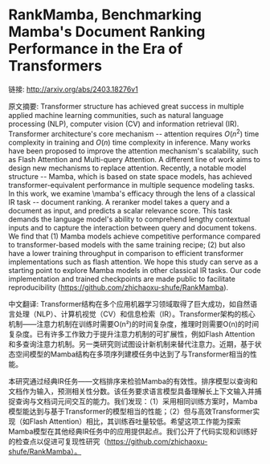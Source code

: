 # RankMamba, Benchmarking Mamba's Document Ranking Performance in the Era of Transformers

链接: http://arxiv.org/abs/2403.18276v1

原文摘要:
Transformer structure has achieved great success in multiple applied machine
learning communities, such as natural language processing (NLP), computer
vision (CV) and information retrieval (IR). Transformer architecture's core
mechanism -- attention requires $O(n^2)$ time complexity in training and $O(n)$
time complexity in inference. Many works have been proposed to improve the
attention mechanism's scalability, such as Flash Attention and Multi-query
Attention. A different line of work aims to design new mechanisms to replace
attention. Recently, a notable model structure -- Mamba, which is based on
state space models, has achieved transformer-equivalent performance in multiple
sequence modeling tasks.
  In this work, we examine \mamba's efficacy through the lens of a classical IR
task -- document ranking. A reranker model takes a query and a document as
input, and predicts a scalar relevance score. This task demands the language
model's ability to comprehend lengthy contextual inputs and to capture the
interaction between query and document tokens. We find that (1) Mamba models
achieve competitive performance compared to transformer-based models with the
same training recipe; (2) but also have a lower training throughput in
comparison to efficient transformer implementations such as flash attention. We
hope this study can serve as a starting point to explore Mamba models in other
classical IR tasks. Our code implementation and trained checkpoints are made
public to facilitate reproducibility
(https://github.com/zhichaoxu-shufe/RankMamba).

中文翻译:
Transformer结构在多个应用机器学习领域取得了巨大成功，如自然语言处理（NLP）、计算机视觉（CV）和信息检索（IR）。Transformer架构的核心机制——注意力机制在训练时需要O(n²)的时间复杂度，推理时则需要O(n)的时间复杂度。已有许多工作致力于提升注意力机制的可扩展性，例如Flash Attention和多查询注意力机制。另一类研究则试图设计新机制来替代注意力。近期，基于状态空间模型的Mamba结构在多项序列建模任务中达到了与Transformer相当的性能。

本研究通过经典IR任务——文档排序来检验Mamba的有效性。排序模型以查询和文档作为输入，预测相关性分数。该任务要求语言模型具备理解长上下文输入并捕捉查询与文档词元间交互的能力。我们发现：（1）采用相同训练方案时，Mamba模型能达到与基于Transformer的模型相当的性能；（2）但与高效Transformer实现（如Flash Attention）相比，其训练吞吐量较低。希望这项工作能为探索Mamba模型在其他经典IR任务中的应用提供起点。我们公开了代码实现和训练好的检查点以促进可复现性研究（https://github.com/zhichaoxu-shufe/RankMamba）。

